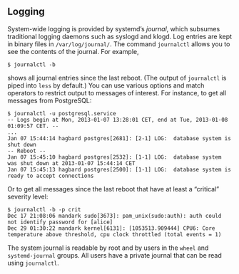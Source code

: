 ## Logging

System-wide logging is provided by systemd’s _journal_, which subsumes traditional logging daemons such as syslogd and klogd. Log entries are kept in binary files in `/var/log/journal/`. The command `journalctl` allows you to see the contents of the journal. For example,

```programlisting
$ journalctl -b
```

shows all journal entries since the last reboot. (The output of `journalctl` is piped into `less` by default.) You can use various options and match operators to restrict output to messages of interest. For instance, to get all messages from PostgreSQL:

```programlisting
$ journalctl -u postgresql.service
-- Logs begin at Mon, 2013-01-07 13:28:01 CET, end at Tue, 2013-01-08 01:09:57 CET. --
...
Jan 07 15:44:14 hagbard postgres[2681]: [2-1] LOG:  database system is shut down
-- Reboot --
Jan 07 15:45:10 hagbard postgres[2532]: [1-1] LOG:  database system was shut down at 2013-01-07 15:44:14 CET
Jan 07 15:45:13 hagbard postgres[2500]: [1-1] LOG:  database system is ready to accept connections
```

Or to get all messages since the last reboot that have at least a “critical” severity level:

```programlisting
$ journalctl -b -p crit
Dec 17 21:08:06 mandark sudo[3673]: pam_unix(sudo:auth): auth could not identify password for [alice]
Dec 29 01:30:22 mandark kernel[6131]: [1053513.909444] CPU6: Core temperature above threshold, cpu clock throttled (total events = 1)
```

The system journal is readable by root and by users in the `wheel` and `systemd-journal` groups. All users have a private journal that can be read using `journalctl`.
